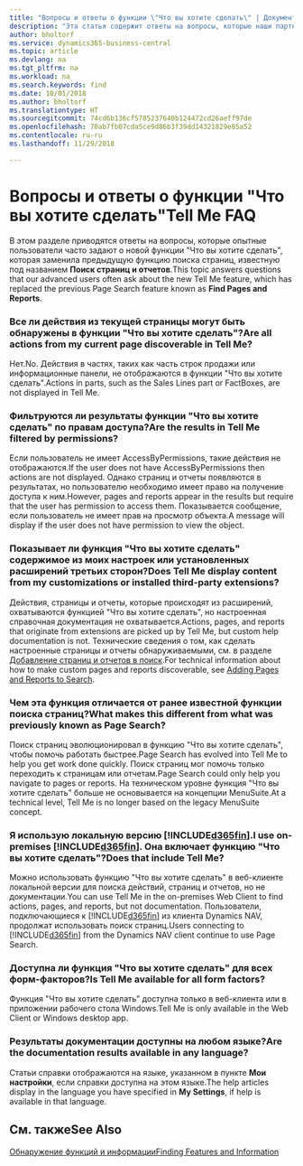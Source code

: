 ```yaml
---
title: "Вопросы и ответы о функции \"Что вы хотите сделать\" | Документы Майкрософт"
description: "Эта статья содержит ответы на вопросы, которые наши партнеры и клиенты часто задают по поводу функции \"Что вы хотите сделать\"."
author: bholtorf
ms.service: dynamics365-business-central
ms.topic: article
ms.devlang: na
ms.tgt_pltfrm: na
ms.workload: na
ms.search.keywords: find
ms.date: 10/01/2018
ms.author: bholtorf
ms.translationtype: HT
ms.sourcegitcommit: 74cd6b136cf5785237640b124472cd26aeff97de
ms.openlocfilehash: 70ab7fb07cda5ce9d86b3f39dd14321829e85a52
ms.contentlocale: ru-ru
ms.lasthandoff: 11/29/2018

---
```

# <a name="tell-me-faq"></a><span data-ttu-id="8d98d-103">Вопросы и ответы о функции "Что вы хотите сделать"</span><span class="sxs-lookup"><span data-stu-id="8d98d-103">Tell Me FAQ</span></span>
<span data-ttu-id="8d98d-104">В этом разделе приводятся ответы на вопросы, которые опытные пользователи часто задают о новой функции "Что вы хотите сделать", которая заменила предыдущую функцию поиска страниц, известную под названием **Поиск страниц и отчетов**.</span><span class="sxs-lookup"><span data-stu-id="8d98d-104">This topic answers questions that our advanced users often ask about the new Tell Me feature, which has replaced the previous Page Search feature known as **Find Pages and Reports**.</span></span>

### <a name="are-all-actions-from-my-current-page-discoverable-in-tell-me"></a><span data-ttu-id="8d98d-105">Все ли действия из текущей страницы могут быть обнаружены в функции "Что вы хотите сделать"?</span><span class="sxs-lookup"><span data-stu-id="8d98d-105">Are all actions from my current page discoverable in Tell Me?</span></span>
<span data-ttu-id="8d98d-106">Нет.</span><span class="sxs-lookup"><span data-stu-id="8d98d-106">No.</span></span> <span data-ttu-id="8d98d-107">Действия в частях, таких как часть строк продажи или информационные панели, не отображаются в функции "Что вы хотите сделать".</span><span class="sxs-lookup"><span data-stu-id="8d98d-107">Actions in parts, such as the Sales Lines part or FactBoxes, are not displayed in Tell Me.</span></span>

### <a name="are-the-results-in-tell-me-filtered-by-permissions"></a><span data-ttu-id="8d98d-108">Фильтруются ли результаты функции "Что вы хотите сделать" по правам доступа?</span><span class="sxs-lookup"><span data-stu-id="8d98d-108">Are the results in Tell Me filtered by permissions?</span></span>
<span data-ttu-id="8d98d-109">Если пользователь не имеет AccessByPermissions, такие действия не отображаются.</span><span class="sxs-lookup"><span data-stu-id="8d98d-109">If the user does not have AccessByPermissions then actions are not displayed.</span></span> <span data-ttu-id="8d98d-110">Однако страниц и отчеты появляются в результатах, но пользователю необходимо имеет право на получение доступа к ним.</span><span class="sxs-lookup"><span data-stu-id="8d98d-110">However, pages and reports appear in the results but require that the user has permission to access them.</span></span> <span data-ttu-id="8d98d-111">Показывается сообщение, если пользователь не имеет прав на просмотр объекта.</span><span class="sxs-lookup"><span data-stu-id="8d98d-111">A message will display if the user does not have permission to view the object.</span></span>

### <a name="does-tell-me-display-content-from-my-customizations-or-installed-third-party-extensions"></a><span data-ttu-id="8d98d-112">Показывает ли функция "Что вы хотите сделать" содержимое из моих настроек или установленных расширений третьих сторон?</span><span class="sxs-lookup"><span data-stu-id="8d98d-112">Does Tell Me display content from my customizations or installed third-party extensions?</span></span>
<span data-ttu-id="8d98d-113">Действия, страницы и отчеты, которые происходят из расширений, охватываются функцией "Что вы хотите сделать", но настроенная справочная документация не охватывается.</span><span class="sxs-lookup"><span data-stu-id="8d98d-113">Actions, pages, and reports that originate from extensions are picked up by Tell Me, but custom help documentation is not.</span></span> <span data-ttu-id="8d98d-114">Технические сведения о том, как сделать настроенные страницы и отчеты обнаруживаемыми, см. в разделе [Добавление страниц и отчетов в поиск](/dynamics365/business-central/dev-itpro/developer/devenv-al-menusuite-functionality).</span><span class="sxs-lookup"><span data-stu-id="8d98d-114">For technical information about how to make custom pages and reports discoverable, see [Adding Pages and Reports to Search](/dynamics365/business-central/dev-itpro/developer/devenv-al-menusuite-functionality).</span></span>

### <a name="what-makes-this-different-from-what-was-previously-known-as-page-search"></a><span data-ttu-id="8d98d-115">Чем эта функция отличается от ранее известной функции поиска страниц?</span><span class="sxs-lookup"><span data-stu-id="8d98d-115">What makes this different from what was previously known as Page Search?</span></span>
<span data-ttu-id="8d98d-116">Поиск страниц эволюционировал в функцию "Что вы хотите сделать", чтобы помочь работать быстрее.</span><span class="sxs-lookup"><span data-stu-id="8d98d-116">Page Search has evolved into Tell Me to help you get work done quickly.</span></span> <span data-ttu-id="8d98d-117">Поиск страниц мог помочь только переходить к страницам или отчетам.</span><span class="sxs-lookup"><span data-stu-id="8d98d-117">Page Search could only help you navigate to pages or reports.</span></span> <span data-ttu-id="8d98d-118">На техническом уровне функция "Что вы хотите сделать" больше не основывается на концепции MenuSuite.</span><span class="sxs-lookup"><span data-stu-id="8d98d-118">At a technical level, Tell Me is no longer based on the legacy MenuSuite concept.</span></span>

### <a name="i-use-on-premises-included365finincludesd365finmdmd-does-that-include-tell-me"></a><span data-ttu-id="8d98d-119">Я использую локальную версию [!INCLUDE[d365fin](includes/d365fin_md.md)].</span><span class="sxs-lookup"><span data-stu-id="8d98d-119">I use on-premises [!INCLUDE[d365fin](includes/d365fin_md.md)].</span></span> <span data-ttu-id="8d98d-120">Она включает функцию "Что вы хотите сделать"?</span><span class="sxs-lookup"><span data-stu-id="8d98d-120">Does that include Tell Me?</span></span>
<span data-ttu-id="8d98d-121">Можно использовать функцию "Что вы хотите сделать" в веб-клиенте локальной версии для поиска действий, страниц и отчетов, но не документации.</span><span class="sxs-lookup"><span data-stu-id="8d98d-121">You can use Tell Me in the on-premises Web Client to find actions, pages, and reports, but not documentation.</span></span> <span data-ttu-id="8d98d-122">Пользователи, подключающиеся к [!INCLUDE[d365fin](includes/d365fin_md.md)] из клиента Dynamics NAV, продолжат использовать поиск страниц.</span><span class="sxs-lookup"><span data-stu-id="8d98d-122">Users connecting to [!INCLUDE[d365fin](includes/d365fin_md.md)] from the Dynamics NAV client continue to use Page Search.</span></span>

### <a name="is-tell-me-available-for-all-form-factors"></a><span data-ttu-id="8d98d-123">Доступна ли функция "Что вы хотите сделать" для всех форм-факторов?</span><span class="sxs-lookup"><span data-stu-id="8d98d-123">Is Tell Me available for all form factors?</span></span>
<span data-ttu-id="8d98d-124">Функция "Что вы хотите сделать" доступна только в веб-клиента или в приложении рабочего стола Windows.</span><span class="sxs-lookup"><span data-stu-id="8d98d-124">Tell Me is only available in the Web Client or Windows desktop app.</span></span>

### <a name="are-the-documentation-results-available-in-any-language"></a><span data-ttu-id="8d98d-125">Результаты документации доступны на любом языке?</span><span class="sxs-lookup"><span data-stu-id="8d98d-125">Are the documentation results available in any language?</span></span>
<span data-ttu-id="8d98d-126">Статьи справки отображаются на языке, указанном в пункте **Мои настройки**, если справки доступна на этом языке.</span><span class="sxs-lookup"><span data-stu-id="8d98d-126">The help articles display in the language you have specified in **My Settings**, if help is available in that language.</span></span>

## <a name="see-also"></a><span data-ttu-id="8d98d-127">См. также</span><span class="sxs-lookup"><span data-stu-id="8d98d-127">See Also</span></span>  
[<span data-ttu-id="8d98d-128">Обнаружение функций и информации</span><span class="sxs-lookup"><span data-stu-id="8d98d-128">Finding Features and Information</span></span>](ui-search.md)

